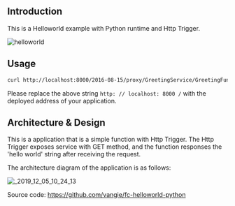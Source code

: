 ## Introduction

This is a Helloworld example with Python runtime and Http Trigger.

![helloworld](https://yqfile.alicdn.com/ca34a83d0fc289dc52a761dc42fda923b2b071d8.png)

## Usage

```bash
curl http://localhost:8000/2016-08-15/proxy/GreetingService/GreetingFunction
```

Please replace the above string `http: // localhost: 8000 /` with the deployed address of your application.

## Architecture & Design

This is a application that is a simple function with Http Trigger. The Http Trigger exposes service with GET method, and the function responses the 'hello world' string after receiving the request.

The architecture diagram of the application is as follows:

![_2019_12_05_10_24_13](https://yqfile.alicdn.com/87d5502c9828eeb7e4c01aefde03792f12b4ebee.png)

Source code: https://github.com/vangie/fc-helloworld-python